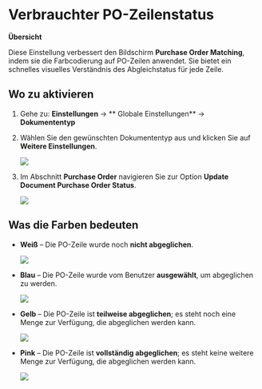 # Verbrauchter PO-Zeilenstatus

**Übersicht**

Diese Einstellung verbessert den Bildschirm **Purchase Order Matching**, indem sie die Farbcodierung auf PO-Zeilen anwendet. Sie bietet ein schnelles visuelles Verständnis des Abgleichstatus für jede Zeile.

## Wo zu aktivieren

1. Gehe zu: **Einstellungen** → \*\* Globale Einstellungen\*\* → **Dokumententyp**
2.  Wählen Sie den gewünschten Dokumententyp aus und klicken Sie auf **Weitere Einstellungen**.

    ![](https://docs.docbits.com/~gitbook/image?url=https%3A%2F%2F578966019-files.gitbook.io%2F%7E%2Ffiles%2Fv0%2Fb%2Fgitbook-x-prod.appspot.com%2Fo%2Fspaces%252FT2n2w4uDCJvv7CJ5zrdk%252Fuploads%252Fsd3ebb3IETh7wNSA5flh%252Fimage.png%3Falt%3Dmedia%26token%3D6f1d286b-e006-4b23-9866-9ed37bf2bdaa\&width=768\&dpr=4\&quality=100\&sign=b0f0b121\&sv=2)
3.  Im Abschnitt **Purchase Order** navigieren Sie zur Option **Update Document Purchase Order Status**.

    ![](https://docs.docbits.com/~gitbook/image?url=https%3A%2F%2F578966019-files.gitbook.io%2F%7E%2Ffiles%2Fv0%2Fb%2Fgitbook-x-prod.appspot.com%2Fo%2Fspaces%252FT2n2w4uDCJvv7CJ5zrdk%252Fuploads%252FUxtFCj5v2TU1q0qwYtFv%252Fimage.png%3Falt%3Dmedia%26token%3Dcb97a149-86d1-43e9-a5bf-a9aadaa6c047\&width=768\&dpr=4\&quality=100\&sign=3bdd311b\&sv=2)

## **Was die Farben bedeuten**

*   **Weiß** – Die PO-Zeile wurde noch **nicht abgeglichen**.

    ![](https://docs.docbits.com/~gitbook/image?url=https%3A%2F%2F578966019-files.gitbook.io%2F%7E%2Ffiles%2Fv0%2Fb%2Fgitbook-x-prod.appspot.com%2Fo%2Fspaces%252FT2n2w4uDCJvv7CJ5zrdk%252Fuploads%252FjwYiBzpTPFv8tQaTTaeJ%252Fimage.png%3Falt%3Dmedia%26token%3D20a99b45-2d61-4bd5-84b7-b0c24b04e223\&width=768\&dpr=4\&quality=100\&sign=ebdb365\&sv=2)
*   **Blau** – Die PO-Zeile wurde vom Benutzer **ausgewählt**, um abgeglichen zu werden.

    ![](https://docs.docbits.com/~gitbook/image?url=https%3A%2F%2F578966019-files.gitbook.io%2F%7E%2Ffiles%2Fv0%2Fb%2Fgitbook-x-prod.appspot.com%2Fo%2Fspaces%252FT2n2w4uDCJvv7CJ5zrdk%252Fuploads%252FwJK44aAJJPzJm4f4miFg%252Fimage.png%3Falt%3Dmedia%26token%3D3a51bd26-5b87-4b61-a056-ae40bccc4e55\&width=768\&dpr=4\&quality=100\&sign=d445fa07\&sv=2)
*   **Gelb** – Die PO-Zeile ist **teilweise abgeglichen**; es steht noch eine Menge zur Verfügung, die abgeglichen werden kann.

    ![](https://docs.docbits.com/~gitbook/image?url=https%3A%2F%2F578966019-files.gitbook.io%2F%7E%2Ffiles%2Fv0%2Fb%2Fgitbook-x-prod.appspot.com%2Fo%2Fspaces%252FT2n2w4uDCJvv7CJ5zrdk%252Fuploads%252FNoof3pErQqAvAWZpo4Fd%252Fimage.png%3Falt%3Dmedia%26token%3D21a15672-8e84-4e22-a0f2-8b65bcbfda54\&width=768\&dpr=4\&quality=100\&sign=4a68abca\&sv=2)
*   **Pink** – Die PO-Zeile ist **vollständig abgeglichen**; es steht keine weitere Menge zur Verfügung, die abgeglichen werden kann.

    ![](https://docs.docbits.com/~gitbook/image?url=https%3A%2F%2F578966019-files.gitbook.io%2F%7E%2Ffiles%2Fv0%2Fb%2Fgitbook-x-prod.appspot.com%2Fo%2Fspaces%252FT2n2w4uDCJvv7CJ5zrdk%252Fuploads%252F722yxDRHmvz6CLfIamq8%252Fimage.png%3Falt%3Dmedia%26token%3D15aecf8c-aa63-4de4-b77f-1147c8ed593a\&width=768\&dpr=4\&quality=100\&sign=c1b2c2ab\&sv=2)
